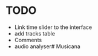 # TODO
- Link time slider to the interface
- add tracks table
- Comments
- audio analyser# Musicana
